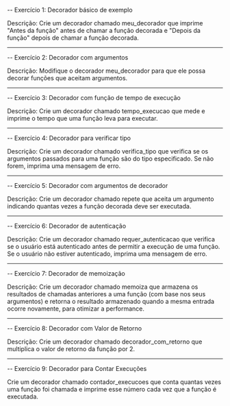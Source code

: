 -- Exercício 1: Decorador básico de exemplo

Descrição: Crie um decorador chamado meu_decorador que imprime "Antes da função" antes de chamar a função decorada e "Depois da função" depois de chamar a função decorada.

---

-- Exercício 2: Decorador com argumentos

Descrição: Modifique o decorador meu_decorador para que ele possa decorar funções que aceitam argumentos.

---

-- Exercício 3: Decorador com função de tempo de execução

Descrição: Crie um decorador chamado tempo_execucao que mede e imprime o tempo que uma função leva para executar.

---

-- Exercício 4: Decorador para verificar tipo

Descrição: Crie um decorador chamado verifica_tipo que verifica se os argumentos passados para uma função são do tipo especificado. Se não forem, imprima uma mensagem de erro.

---

-- Exercício 5: Decorador com argumentos de decorador

Descrição: Crie um decorador chamado repete que aceita um argumento indicando quantas vezes a função decorada deve ser executada.

---

-- Exercício 6: Decorador de autenticação

Descrição: Crie um decorador chamado requer_autenticacao que verifica se o usuário está autenticado antes de permitir a execução de uma função. Se o usuário não estiver autenticado, imprima uma mensagem de erro.

---

-- Exercício 7: Decorador de memoização

Descrição: Crie um decorador chamado memoiza que armazena os resultados de chamadas anteriores a uma função (com base nos seus argumentos) e retorna o resultado armazenado quando a mesma entrada ocorre novamente, para otimizar a performance.

---

-- Exercício 8: Decorador com Valor de Retorno

Descrição: Crie um decorador chamado decorador_com_retorno que multiplica o valor de retorno da função por 2.

---

-- Exercício 9: Decorador para Contar Execuções

Crie um decorador chamado contador_execucoes que conta quantas vezes uma função foi chamada e imprime esse número cada vez que a função é executada.